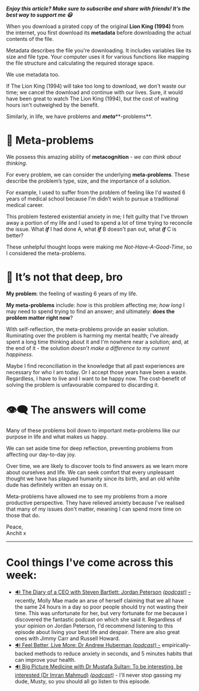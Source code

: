 ***Enjoy this article? Make sure to subscribe and share with friends! It’s the best way to support me 😃***

When you download a pirated copy of the original **Lion King (1994)** from the internet, you first download its **metadata** before downloading the actual contents of the file.

Metadata describes the file you're downloading. It includes variables like its size and file type. Your computer uses it for various functions like mapping the file structure and calculating the required storage space.

We use metadata too.

If The Lion King (1994) will take too long to download, we don't waste our time; we cancel the download and continue with our lives. Sure, it would have been great to watch The Lion King (1994), but the cost of waiting hours isn't outweighed by the benefit.

Similarly, in life, we have problems and ***meta*****-problems**.

🤔 Meta-problems
===============

We possess this amazing ability of **metacognition** - *we can think about thinking*. 

For every problem, we can consider the underlying **meta-problems**. These describe the problem’s type, size, and the importance of a solution.

For example, I used to suffer from the problem of feeling like I'd wasted 6 years of medical school because I'm didn’t wish to pursue a traditional medical career.

This problem festered existential anxiety in me; I felt guilty that I've thrown away a portion of my life and I used to spend a lot of time trying to reconcile the issue. What ***if*** I had done A, what ***if*** B doesn't pan out, what ***if*** C is better?

These unhelpful thought loops were making me *Not-Have-A-Good-Time*, so I considered the meta-problems.

💠 It’s not that deep, bro
=========================

**My problem**: the feeling of wasting 6 years of my life.

**My meta-problems** include: *how* is this problem affecting me; *how long* I may need to spend trying to find an answer; and ultimately: **does the problem matter right now**?

With self-reflection, the meta-problems provide an easier solution. Ruminating over the problem is harming my mental health; I've already spent a long time thinking about it and I'm nowhere near a solution; and, at the end of it - the solution *doesn’t make a difference to my current happiness*.

Maybe I find reconciliation in the knowledge that all past experiences are necessary for who I am today. Or I accept those years have been a waste. Regardless, I have to live and I want to be happy now. The cost-benefit of solving the problem is unfavourable compared to discarding it.

👁‍🗨 The answers will come
=========================

Many of these problems boil down to important meta-problems like our purpose in life and what makes us happy.

We can set aside time for deep reflection, preventing problems from affecting our day-to-day joy. 

Over time, we are likely to discover tools to find answers as we learn more about ourselves and life. We can seek comfort that every unpleasant thought we have has plagued humanity since its birth, and an old white dude has definitely written an essay on it.

Meta-problems have allowed me to see my problems from a more productive perspective. They have relieved anxiety because I've realised that many of my issues don't matter, meaning I can spend more time on those that do.

Peace,  
Anchit x



---

Cool things I've come across this week:
=======================================

* [🔊 The Diary of a CEO with Steven Bartlett: Jordan Peterson](https://open.spotify.com/episode/5JIWn94njRec6183RH8hs6?si=e6b3338ff8b448fc) *[(podcast)](https://open.spotify.com/episode/5JIWn94njRec6183RH8hs6?si=e6b3338ff8b448fc)* [–](https://open.spotify.com/episode/5JIWn94njRec6183RH8hs6?si=e6b3338ff8b448fc)recently, Molly Mae made an arse of herself claiming that we all have the same 24 hours in a day so poor people should try not wasting their time. This was unfortunate for her, but very fortunate for me because I discovered the fantastic podcast on which she said it. Regardless of your opinion on Jordan Peterson, I'd recommend listening to this episode about living your best life and despair. There are also great ones with Jimmy Carr and Russell Howard.
* [🔊 Feel Better, Live More: Dr Andrew Huberman *(podcast)* -](https://open.spotify.com/episode/1kCuzRm06yY1kxXpDSMTUv?si=4c1f426cce364874) empirically-backed methods to reduce anxiety in seconds, and 5 minutes habits that can improve your health.
* [🔊 Big Picture Medicine with Dr Mustafa Sultan: To be interesting, be interested (Dr Imran Mahmud)](https://open.spotify.com/episode/55dk6KfsOugVr5nIPKos5J?si=xCzL2v1vRiaNcecAGuT_sA) *[(podcast)](https://open.spotify.com/episode/55dk6KfsOugVr5nIPKos5J?si=xCzL2v1vRiaNcecAGuT_sA) -* I'll never stop gassing my dude, Musty, so you should all go listen to this episode.
